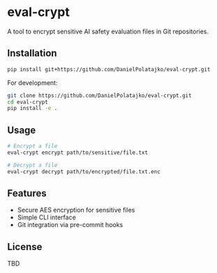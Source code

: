 # eval-crypt

A tool to encrypt sensitive AI safety evaluation files in Git repositories.

## Installation

```bash
pip install git+https://github.com/DanielPolatajko/eval-crypt.git
```

For development:
```bash
git clone https://github.com/DanielPolatajko/eval-crypt.git
cd eval-crypt
pip install -e .
```

## Usage

```bash
# Encrypt a file
eval-crypt encrypt path/to/sensitive/file.txt

# Decrypt a file
eval-crypt decrypt path/to/encrypted/file.txt.enc
```

## Features

- Secure AES encryption for sensitive files
- Simple CLI interface
- Git integration via pre-commit hooks

## License

TBD
